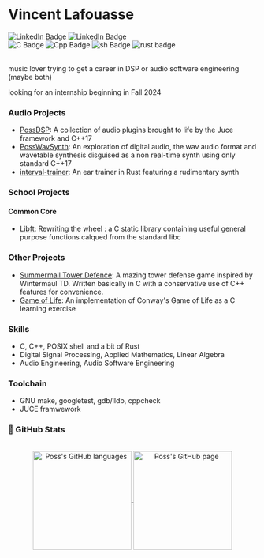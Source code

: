 # Vincent Lafouasse

<div id="social">
  <a href="https://www.linkedin.com/in/vincent-lafouasse/">
    <img src="https://img.shields.io/badge/LinkedIn-blue?style=flat&logo=linkedin&logoColor=white" alt="LinkedIn Badge"/>
  </a>
  <a href="https://github.com/vincent-lafouasse/MyResume/blob/main/cv_lafouasse.pdf">
    <img src="https://img.shields.io/badge/Resume-red?style=flat&logo=ReadMe&logoColor=white" alt="LinkedIn Badge"/>
  </a>
</div>

<div id="tech">
  <img src="https://img.shields.io/badge/C-555555?style=flat&logo=c&logoColor=white" alt="C Badge"/>
  <img src="https://img.shields.io/badge/C%2B%2B-F34B7E?style=flat&logo=c%2B%2B&logoColor=white" alt="Cpp Badge"/>
  <img src="https://img.shields.io/badge/GNU%20Bash-89E051?style=flat&logo=GNU%20Bash&logoColor=black" alt="sh Badge"/>
  <img src="https://img.shields.io/badge/Rust-DEA584?style=flat&logo=rust&logoColor=black" alt="rust badge"/>
</div>

</br>

music lover trying to get a career in DSP or audio software engineering (maybe both)

looking for an internship beginning in Fall 2024

### Audio Projects
- [PossDSP](https://github.com/vincent-lafouasse/PossDSP): A collection of audio plugins brought to life by the Juce framework and C++17
- [PossWavSynth](https://github.com/vincent-lafouasse/PossWavSynth): An exploration of digital audio, the wav audio format and wavetable synthesis disguised as a non real-time synth using only standard C++17
- [interval-trainer](https://github.com/vincent-lafouasse/interval-trainer): An ear trainer in Rust featuring a rudimentary synth

### School Projects
#### Common Core
- [Libft](https://github.com/vincent-lafouasse/libft): Rewriting the wheel : a C static library containing useful general purpose functions calqued from the standard libc

### Other Projects
- [Summermall Tower Defence](https://github.com/vincent-lafouasse/Summermall-TD): A mazing tower defense game inspired by Wintermaul TD. Written basically in C with a conservative use of C++ features for convenience.
- [Game of Life](https://github.com/vincent-lafouasse/Conway-Game-of-Life): An implementation of Conway's Game of Life as a C learning exercise


### Skills

- C, C++, POSIX shell and a bit of Rust
- Digital Signal Processing, Applied Mathematics, Linear Algebra
- Audio Engineering, Audio Software Engineering

### Toolchain

- GNU make, googletest, gdb/lldb, cppcheck
- JUCE framwework


### 🔬 GitHub Stats
</br>
<div align="center"> 
   <a href="https://github.com/vincent-lafouasse" >
     <img align="center" src="https://github-readme-stats.vercel.app/api/top-langs/?username=vincent-lafouasse&langs_count=3&theme=github_dark&hide=html,css"" alt="Poss's GitHub languages" height="200"/>
   </a>

   <a href="https://github.com/vincent-lafouasse">
       <img align="center" src="https://github-readme-stats.vercel.app/api/?username=vincent-lafouasse&theme=github_dark&show_icons=true&include_all_commits=true" alt="Poss's GitHub page" height="200"/>
   </a>
</div>
